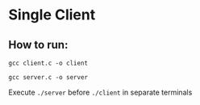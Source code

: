 # Single Client

## How to run:
```
gcc client.c -o client

gcc server.c -o server
```

Execute `./server` before `./client` in separate terminals
